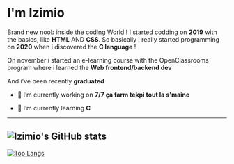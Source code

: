 I'm Izimio
= 

Brand new noob inside the coding World ! I started codding on __2019__ with the basics, like __HTML__ AND __CSS__.
So basically i really started programming on __2020__ when i discovered the __C language__ ! 
 
On november i started an e-learning course with the OpenClassrooms program where i learned the __Web frontend/backend dev__
                        
And i've been recently __graduated__
  
 * 🔭 I’m currently working on  __7/7 ça farm tekpi tout la s'maine__ 
   
    
 * 🎈 I’m currently learning  __C__ 
 
 ---
![Izimio's GitHub stats](https://github-readme-stats.vercel.app/api?username=izimio&count_private=true&show_icons=true&theme=radical)
---
[![Top Langs](https://github-readme-stats.vercel.app/api/top-langs/?username=izimio&bg_color=00000000&text_color=ffffff&count_private=true)](https://github.com/anuraghazra/github-readme-stats?)
